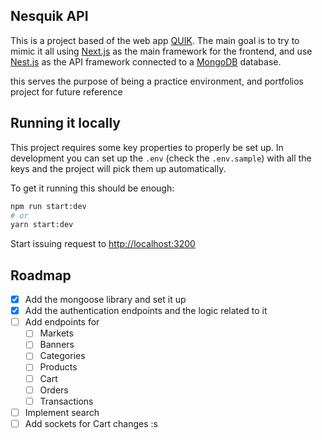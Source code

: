 ## Nesquik API

This is a project based of the web app [QUIK](www.quikpago.com). The main goal is to try to mimic it all using [Next.js](https://nextjs.org/) as the main framework for the frontend, and use [Nest.js](https://nestjs.com/) as the API framework connected to a [MongoDB](https://www.mongodb.com/) database.

this serves the purpose of being a practice environment, and portfolios project for future reference

## Running it locally

This project requires some key properties to properly be set up. In development you can set up the `.env` (check the `.env.sample`) with all the keys and the project will pick them up automatically.

To get it running this should be enough:

```bash
npm run start:dev
# or
yarn start:dev
```

Start issuing request to [http://localhost:3200](http://localhost:3200)

## Roadmap

- [x] Add the mongoose library and set it up
- [x] Add the authentication endpoints and the logic related to it
- [ ] Add endpoints for
  - [ ] Markets
  - [ ] Banners
  - [ ] Categories
  - [ ] Products
  - [ ] Cart
  - [ ] Orders
  - [ ] Transactions
- [ ] Implement search
- [ ] Add sockets for Cart changes :s
